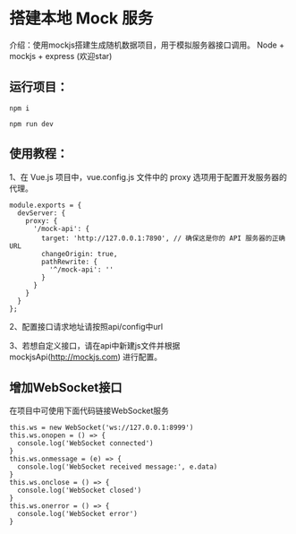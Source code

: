 # 搭建本地 Mock 服务
介绍：使用mockjs搭建生成随机数据项目，用于模拟服务器接口调用。
Node + mockjs + express
(欢迎star)

## 运行项目：
```
npm i 
```
```
npm run dev 
```

## 使用教程：
1、在 Vue.js 项目中，vue.config.js 文件中的 proxy 选项用于配置开发服务器的代理。
```
module.exports = {
  devServer: {
    proxy: {
      '/mock-api': {
        target: 'http://127.0.0.1:7890', // 确保这是你的 API 服务器的正确 URL
        changeOrigin: true,
        pathRewrite: {
          '^/mock-api': ''
        }
      }
    }
  }
};
```
2、配置接口请求地址请按照api/config中url

3、若想自定义接口，请在api中新建js文件并根据mockjsApi(http://mockjs.com) 进行配置。


## 增加WebSocket接口

在项目中可使用下面代码链接WebSocket服务
``` 
this.ws = new WebSocket('ws://127.0.0.1:8999')
this.ws.onopen = () => {
  console.log('WebSocket connected')
}
this.ws.onmessage = (e) => {
  console.log('WebSocket received message:', e.data)
}
this.ws.onclose = () => {
  console.log('WebSocket closed')
}
this.ws.onerror = () => {
  console.log('WebSocket error')
}
```


